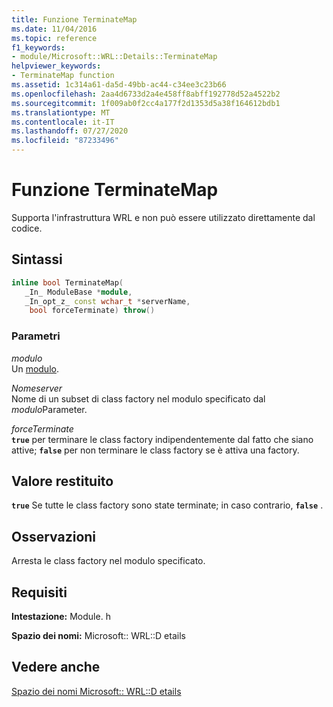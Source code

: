 ```yaml
---
title: Funzione TerminateMap
ms.date: 11/04/2016
ms.topic: reference
f1_keywords:
- module/Microsoft::WRL::Details::TerminateMap
helpviewer_keywords:
- TerminateMap function
ms.assetid: 1c314a61-da5d-49bb-ac44-c34ee3c23b66
ms.openlocfilehash: 2aa4d6733d2a4e458ff8abff192778d52a4522b2
ms.sourcegitcommit: 1f009ab0f2cc4a177f2d1353d5a38f164612bdb1
ms.translationtype: MT
ms.contentlocale: it-IT
ms.lasthandoff: 07/27/2020
ms.locfileid: "87233496"
---
```

# <a name="terminatemap-function"></a>Funzione TerminateMap

Supporta l'infrastruttura WRL e non può essere utilizzato direttamente dal codice.

## <a name="syntax"></a>Sintassi

```cpp
inline bool TerminateMap(
   _In_ ModuleBase *module,
   _In_opt_z_ const wchar_t *serverName,
    bool forceTerminate) throw()
```

### <a name="parameters"></a>Parametri

*modulo*<br/>
Un [modulo](module-class.md).

*Nomeserver*<br/>
Nome di un subset di class factory nel modulo specificato dal *modulo*Parameter.

*forceTerminate*<br/>
**`true`** per terminare le class factory indipendentemente dal fatto che siano attive; **`false`** per non terminare le class factory se è attiva una factory.

## <a name="return-value"></a>Valore restituito

**`true`** Se tutte le class factory sono state terminate; in caso contrario, **`false`** .

## <a name="remarks"></a>Osservazioni

Arresta le class factory nel modulo specificato.

## <a name="requirements"></a>Requisiti

**Intestazione:** Module. h

**Spazio dei nomi:** Microsoft:: WRL::D etails

## <a name="see-also"></a>Vedere anche

[Spazio dei nomi Microsoft:: WRL::D etails](microsoft-wrl-details-namespace.md)
